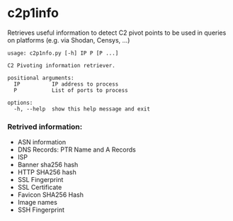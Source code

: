 # c2p1info
Retrieves useful information to detect C2 pivot points to be used in queries on platforms (e.g. via Shodan, Censys, ...)

````
usage: c2p1nfo.py [-h] IP P [P ...]

C2 Pivoting information retriever.

positional arguments:
  IP          IP address to process
  P           List of ports to process

options:
  -h, --help  show this help message and exit
````

### Retrived information:
- ASN information
- DNS Records: PTR Name and A Records
- ISP
- Banner sha256 hash
- HTTP SHA256 hash
- SSL Fingerprint
- SSL Certificate
- Favicon SHA256 Hash
- Image names
- SSH Fingerprint
